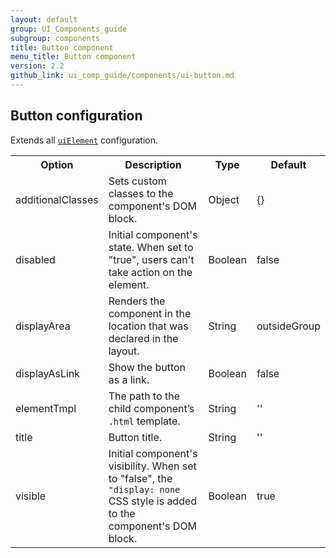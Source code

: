 ```yaml
---
layout: default
group: UI_Components_guide
subgroup: components
title: Button component
menu_title: Button component
version: 2.2
github_link: ui_comp_guide/components/ui-button.md
---
```


## Button configuration


Extends all [`uiElement`]({{page.baseurl}}ui_comp_guide/concepts/ui_comp_uielement_concept.html) configuration.

<table>
  <tr>
    <th>Option </th>
    <th>Description</th>
    <th>Type</th>
    <th>Default</th>
  </tr>
  <tr>
    <td>additionalClasses</td>
    <td>Sets custom classes to the component's DOM block.</td>
    <td>Object</td>
    <td>{}</td>
  </tr>
  <tr>
    <td>disabled</td>
    <td>
Initial component's state. When set to "true", users can't take action on the element.</td>
    <td>Boolean</td>
    <td>false</td>
  </tr>
  <tr>
    <td>displayArea</td>
    <td>Renders the component in the location that was declared in the layout.</td>
    <td>String</td>
    <td>outsideGroup</td>
  </tr>
  <tr>
    <td>displayAsLink</td>
    <td>Show the button as a link.</td>
    <td>Boolean</td>
    <td>false</td>
  </tr>
  <tr>
    <td>elementTmpl</td>
    <td>The path to the child component’s <code>.html</code> template.</td>
    <td>String</td>
    <td>''</td>
  </tr>
  <tr>
    <td>title</td>
    <td>Button title.</td>
    <td>String</td>
    <td>''</td>
  </tr>
  <tr>
    <td>visible</td>
    <td>Initial component's visibility. When set to "false", the <code>"display: none</code> CSS style is added to the component's DOM block.</td>
    <td>Boolean</td>
    <td>true</td>
  </tr>
</table>
